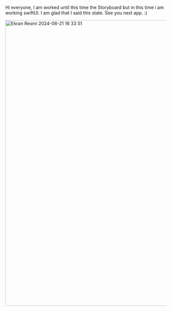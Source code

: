 Hi everyone, I am worked until this time the Storyboard but in this time i am working swiftUI. I am glad that I said this state. See you next app. :)

<img width="891" alt="Ekran Resmi 2024-06-21 16 33 51" src="https://github.com/fatihoguuz/Photogram/assets/141723606/25b3405c-7ed3-4188-8d25-467fa1d522e2">

